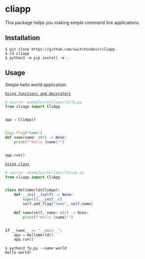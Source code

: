 # cliapp
This package helps you making simple command line applications.

## Installation
```console
$ git clone https://github.com/switchcodeur/cliapp
$ cd cliapp
$ python3 -m pip install -e .
```

## Usage
Simple hello world application:

[`Using functions and decorators`](examples/helloworld/fp.py)
```py
# source: examples/helloworld/fp.py
from cliapp import CliApp


app = CliApp()


@app.flag("name")    
def name(name: str) -> None:
    print(f"Hello {name}!")


app.run()
```
[`Using class`](examples/helloworld/oop.py)
```py
# source: examples/helloworld/oop.py
from cliapp import CliApp


class HelloWorld(CliApp):
    def __init__(self) -> None:
        super().__init__()
        self.add_flag("name", self.name)

    def name(self, name: str) -> None:
        print(f"Hello {name}!")


if __name__ == "__main__":
    app = HelloWorld()
    app.run()

```
```console
$ python3 fp.py --name world
Hello world!
```
